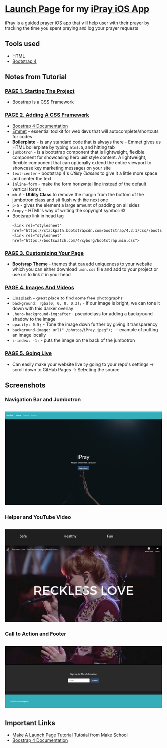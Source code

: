 # [Launch Page]() for my [iPray iOS App](https://github.com/SamuelFolledo/iPray)
iPray is a guided prayer iOS app that will help user with their prayer by tracking the time you spent praying and log your prayer requests

## Tools used
- HTML
- [Bootstrap 4](https://getbootstrap.com/docs/4.0/getting-started/introduction/)

## Notes from Tutorial
### [PAGE 1. Starting The Project](https://www.makeschool.com/academy/track/standalone/tutorial-template-title-max-56-characters-9k4/starting-the-project)
- Boostrap is a CSS Framework

### [PAGE 2. Adding A CSS Framework](https://www.makeschool.com/academy/track/standalone/tutorial-template-title-max-56-characters-9k4/adding-a-css-framework)
- [Boostrap 4 Documentation](https://getbootstrap.com/docs/4.3/getting-started/introduction/)
- [Emmet](https://docs.emmet.io) - essential toolkit for web devs that will autocomplete/shortcuts for codes
- __Boilerplate__ - is any standard code that is always there
                - Emmet gives us HTML boilerplate by typing ```html:5```, and hitting tab
- ```jumbotron``` - is a bootstrap component that is lightweight, flexible component for showcasing hero unit style content. A lightweight, flexible component that can optionally extend the entire viewport to showcase key marketing messages on your site
- ```text-center``` - bootstrap 4's _Utility Classes_ to give it a little more space and center the text
- ```inline-form``` - make the form horizontal line instead of the default vertical forms
- ```mb-0``` - __Utility Class__ to remove the margin from the bottom of the jumbotron class and sit flush with the next one
- ```p-5``` - gives the element a large amount of padding on all sides
- ```&copy``` - HTML's way of writing the copyright symbol: ©
- Bootsrap link in head tag
    ```
    <link rel="stylesheet" href="https://stackpath.bootstrapcdn.com/bootstrap/4.3.1/css/\bootstrap.min.css">
    <link rel="stylesheet" href="https://bootswatch.com/4/cyborg/bootstrap.min.css">
    ```

### [PAGE 3. Customizing Your Page](https://www.makeschool.com/academy/track/standalone/tutorial-template-title-max-56-characters-9k4/customizing-your-page)
- [__Bootsrap Theme__](https://bootswatch.com/) - themes that can add uniqueness to your website which you can either download ```.min.css``` file and add to your project or use url to link it in your head 

### [PAGE 4. Images And Videos](https://www.makeschool.com/academy/track/standalone/tutorial-template-title-max-56-characters-9k4/images-and-videos)
- [Unsplash](https://unsplash.com/) - great place to find some free photographs
- ```background: rgba(0, 0, 0, 0.3);``` - If our image is bright, we can tone it down with this darker overlay
- ```.hero-background-img:after``` - pseudoclass for adding a background shadow to the image
- ```opacity: 0.5;``` - Tone the image down further by giving it transparency
- ```background-image: url("./photos/iPray.jpeg"); ``` - example of putting an image locally
- ```z-index: -1;``` - puts the image on the back of the jumbotron

### [PAGE 5. Going Live](https://www.makeschool.com/academy/track/standalone/tutorial-template-title-max-56-characters-9k4/going-live)
- Can easily make your website live by going to your repo's settings -> scroll down to GitHub Pages -> Selecting the source


## Screenshots
### Navigation Bar and Jumbotron
![Navigation Bar and Jumbotron](/photos/screenshots/navBarAndJumbotron.png)
---
### Helper and YouTube Video
![Helper and YouTube Video](/photos/screenshots/helperAndVideo.png)
---
### Call to Action and Footer
![Call to Action and Footer](/photos/screenshots/callToActionAndFooter.png)
---

## Important Links
- [Make A Launch Page Tutorial](https://www.makeschool.com/academy/track/tutorial-template-title-max-56-characters-9k4) Tutorial from Make School
- [Boostrap 4 Documentation](https://getbootstrap.com/docs/4.3/getting-started/introduction/)